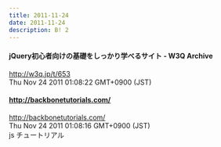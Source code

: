```yaml
---
title: 2011-11-24
date: 2011-11-24
description: B! 2
---
```


#### jQuery初心者向けの基礎をしっかり学べるサイト - W3Q Archive
http://w3q.jp/t/653<br>
Thu Nov 24 2011 01:08:22 GMT+0900 (JST)<br>


#### http://backbonetutorials.com/
http://backbonetutorials.com/<br>
Thu Nov 24 2011 01:08:16 GMT+0900 (JST)<br>
js チュートリアル


